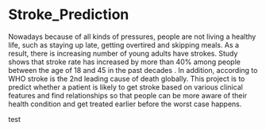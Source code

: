 # Stroke_Prediction

Nowadays because of all kinds of pressures, people are not living a healthy life, such as staying up late, getting overtired and skipping meals. As a result, there is increasing number of young adults have strokes. Study shows that stroke rate has increased by more than 40% among people between the age of 18 and 45 in the past decades . In addition, according to WHO stroke is the 2nd leading cause of death globally. This project is to predict whether a patient is likely to get stroke based on various clinical features and find relationships so that people can be more aware of their health condition and get treated earlier before the worst case happens.



test
